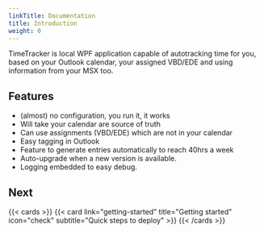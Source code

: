 ```yaml
---
linkTitle: Documentation
title: Introduction
weight: 0
---
```


TimeTracker is local WPF application capable of autotracking time for you, based on your Outlook calendar, your assigned VBD/EDE and using information from your MSX too.

## Features

- (almost) no configuration, you run it, it works
- Will take your calendar are source of truth
- Can use assignments (VBD/EDE) which are not in your calendar
- Easy tagging in Outlook
- Feature to generate entries automatically to reach 40hrs a week
- Auto-upgrade when a new version is available.
- Logging embedded to easy debug.

## Next

{{< cards >}}
{{< card link="getting-started" title="Getting started" icon="check" subtitle="Quick steps to deploy" >}}
{{< /cards >}}
